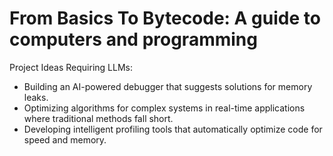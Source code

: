 # From Basics To Bytecode: A guide to computers and programming

Project Ideas Requiring LLMs:
- Building an AI-powered debugger that suggests solutions for memory leaks.
- Optimizing algorithms for complex systems in real-time applications where traditional methods fall short.
- Developing intelligent profiling tools that automatically optimize code for speed and memory.

